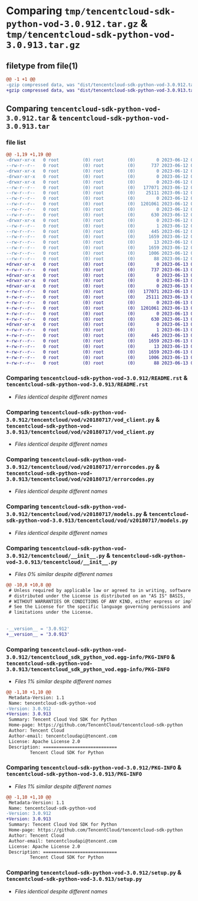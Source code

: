 # Comparing `tmp/tencentcloud-sdk-python-vod-3.0.912.tar.gz` & `tmp/tencentcloud-sdk-python-vod-3.0.913.tar.gz`

## filetype from file(1)

```diff
@@ -1 +1 @@
-gzip compressed data, was "dist/tencentcloud-sdk-python-vod-3.0.912.tar", last modified: Mon Jun 12 03:16:04 2023, max compression
+gzip compressed data, was "dist/tencentcloud-sdk-python-vod-3.0.913.tar", last modified: Tue Jun 13 02:28:59 2023, max compression
```

## Comparing `tencentcloud-sdk-python-vod-3.0.912.tar` & `tencentcloud-sdk-python-vod-3.0.913.tar`

### file list

```diff
@@ -1,19 +1,19 @@
-drwxr-xr-x   0 root         (0) root         (0)        0 2023-06-12 03:16:04.000000 tencentcloud-sdk-python-vod-3.0.912/
--rw-r--r--   0 root         (0) root         (0)      737 2023-06-12 03:16:03.000000 tencentcloud-sdk-python-vod-3.0.912/README.rst
-drwxr-xr-x   0 root         (0) root         (0)        0 2023-06-12 03:16:04.000000 tencentcloud-sdk-python-vod-3.0.912/tencentcloud/
-drwxr-xr-x   0 root         (0) root         (0)        0 2023-06-12 03:16:04.000000 tencentcloud-sdk-python-vod-3.0.912/tencentcloud/vod/
-drwxr-xr-x   0 root         (0) root         (0)        0 2023-06-12 03:16:04.000000 tencentcloud-sdk-python-vod-3.0.912/tencentcloud/vod/v20180717/
--rw-r--r--   0 root         (0) root         (0)   177071 2023-06-12 03:16:03.000000 tencentcloud-sdk-python-vod-3.0.912/tencentcloud/vod/v20180717/vod_client.py
--rw-r--r--   0 root         (0) root         (0)    25111 2023-06-12 03:16:04.000000 tencentcloud-sdk-python-vod-3.0.912/tencentcloud/vod/v20180717/errorcodes.py
--rw-r--r--   0 root         (0) root         (0)        0 2023-06-12 03:16:04.000000 tencentcloud-sdk-python-vod-3.0.912/tencentcloud/vod/v20180717/__init__.py
--rw-r--r--   0 root         (0) root         (0)  1201061 2023-06-12 03:16:04.000000 tencentcloud-sdk-python-vod-3.0.912/tencentcloud/vod/v20180717/models.py
--rw-r--r--   0 root         (0) root         (0)        0 2023-06-12 03:16:04.000000 tencentcloud-sdk-python-vod-3.0.912/tencentcloud/vod/__init__.py
--rw-r--r--   0 root         (0) root         (0)      630 2023-06-12 03:16:03.000000 tencentcloud-sdk-python-vod-3.0.912/tencentcloud/__init__.py
-drwxr-xr-x   0 root         (0) root         (0)        0 2023-06-12 03:16:04.000000 tencentcloud-sdk-python-vod-3.0.912/tencentcloud_sdk_python_vod.egg-info/
--rw-r--r--   0 root         (0) root         (0)        1 2023-06-12 03:16:04.000000 tencentcloud-sdk-python-vod-3.0.912/tencentcloud_sdk_python_vod.egg-info/dependency_links.txt
--rw-r--r--   0 root         (0) root         (0)      445 2023-06-12 03:16:04.000000 tencentcloud-sdk-python-vod-3.0.912/tencentcloud_sdk_python_vod.egg-info/SOURCES.txt
--rw-r--r--   0 root         (0) root         (0)     1659 2023-06-12 03:16:04.000000 tencentcloud-sdk-python-vod-3.0.912/tencentcloud_sdk_python_vod.egg-info/PKG-INFO
--rw-r--r--   0 root         (0) root         (0)       13 2023-06-12 03:16:04.000000 tencentcloud-sdk-python-vod-3.0.912/tencentcloud_sdk_python_vod.egg-info/top_level.txt
--rw-r--r--   0 root         (0) root         (0)     1659 2023-06-12 03:16:04.000000 tencentcloud-sdk-python-vod-3.0.912/PKG-INFO
--rw-r--r--   0 root         (0) root         (0)     1006 2023-06-12 03:16:03.000000 tencentcloud-sdk-python-vod-3.0.912/setup.py
--rw-r--r--   0 root         (0) root         (0)       88 2023-06-12 03:16:04.000000 tencentcloud-sdk-python-vod-3.0.912/setup.cfg
+drwxr-xr-x   0 root         (0) root         (0)        0 2023-06-13 02:28:59.000000 tencentcloud-sdk-python-vod-3.0.913/
+-rw-r--r--   0 root         (0) root         (0)      737 2023-06-13 02:28:59.000000 tencentcloud-sdk-python-vod-3.0.913/README.rst
+drwxr-xr-x   0 root         (0) root         (0)        0 2023-06-13 02:28:59.000000 tencentcloud-sdk-python-vod-3.0.913/tencentcloud/
+drwxr-xr-x   0 root         (0) root         (0)        0 2023-06-13 02:28:59.000000 tencentcloud-sdk-python-vod-3.0.913/tencentcloud/vod/
+drwxr-xr-x   0 root         (0) root         (0)        0 2023-06-13 02:28:59.000000 tencentcloud-sdk-python-vod-3.0.913/tencentcloud/vod/v20180717/
+-rw-r--r--   0 root         (0) root         (0)   177071 2023-06-13 02:28:59.000000 tencentcloud-sdk-python-vod-3.0.913/tencentcloud/vod/v20180717/vod_client.py
+-rw-r--r--   0 root         (0) root         (0)    25111 2023-06-13 02:28:59.000000 tencentcloud-sdk-python-vod-3.0.913/tencentcloud/vod/v20180717/errorcodes.py
+-rw-r--r--   0 root         (0) root         (0)        0 2023-06-13 02:28:59.000000 tencentcloud-sdk-python-vod-3.0.913/tencentcloud/vod/v20180717/__init__.py
+-rw-r--r--   0 root         (0) root         (0)  1201061 2023-06-13 02:28:59.000000 tencentcloud-sdk-python-vod-3.0.913/tencentcloud/vod/v20180717/models.py
+-rw-r--r--   0 root         (0) root         (0)        0 2023-06-13 02:28:59.000000 tencentcloud-sdk-python-vod-3.0.913/tencentcloud/vod/__init__.py
+-rw-r--r--   0 root         (0) root         (0)      630 2023-06-13 02:28:59.000000 tencentcloud-sdk-python-vod-3.0.913/tencentcloud/__init__.py
+drwxr-xr-x   0 root         (0) root         (0)        0 2023-06-13 02:28:59.000000 tencentcloud-sdk-python-vod-3.0.913/tencentcloud_sdk_python_vod.egg-info/
+-rw-r--r--   0 root         (0) root         (0)        1 2023-06-13 02:28:59.000000 tencentcloud-sdk-python-vod-3.0.913/tencentcloud_sdk_python_vod.egg-info/dependency_links.txt
+-rw-r--r--   0 root         (0) root         (0)      445 2023-06-13 02:28:59.000000 tencentcloud-sdk-python-vod-3.0.913/tencentcloud_sdk_python_vod.egg-info/SOURCES.txt
+-rw-r--r--   0 root         (0) root         (0)     1659 2023-06-13 02:28:59.000000 tencentcloud-sdk-python-vod-3.0.913/tencentcloud_sdk_python_vod.egg-info/PKG-INFO
+-rw-r--r--   0 root         (0) root         (0)       13 2023-06-13 02:28:59.000000 tencentcloud-sdk-python-vod-3.0.913/tencentcloud_sdk_python_vod.egg-info/top_level.txt
+-rw-r--r--   0 root         (0) root         (0)     1659 2023-06-13 02:28:59.000000 tencentcloud-sdk-python-vod-3.0.913/PKG-INFO
+-rw-r--r--   0 root         (0) root         (0)     1006 2023-06-13 02:28:59.000000 tencentcloud-sdk-python-vod-3.0.913/setup.py
+-rw-r--r--   0 root         (0) root         (0)       88 2023-06-13 02:28:59.000000 tencentcloud-sdk-python-vod-3.0.913/setup.cfg
```

### Comparing `tencentcloud-sdk-python-vod-3.0.912/README.rst` & `tencentcloud-sdk-python-vod-3.0.913/README.rst`

 * *Files identical despite different names*

### Comparing `tencentcloud-sdk-python-vod-3.0.912/tencentcloud/vod/v20180717/vod_client.py` & `tencentcloud-sdk-python-vod-3.0.913/tencentcloud/vod/v20180717/vod_client.py`

 * *Files identical despite different names*

### Comparing `tencentcloud-sdk-python-vod-3.0.912/tencentcloud/vod/v20180717/errorcodes.py` & `tencentcloud-sdk-python-vod-3.0.913/tencentcloud/vod/v20180717/errorcodes.py`

 * *Files identical despite different names*

### Comparing `tencentcloud-sdk-python-vod-3.0.912/tencentcloud/vod/v20180717/models.py` & `tencentcloud-sdk-python-vod-3.0.913/tencentcloud/vod/v20180717/models.py`

 * *Files identical despite different names*

### Comparing `tencentcloud-sdk-python-vod-3.0.912/tencentcloud/__init__.py` & `tencentcloud-sdk-python-vod-3.0.913/tencentcloud/__init__.py`

 * *Files 0% similar despite different names*

```diff
@@ -10,8 +10,8 @@
 # Unless required by applicable law or agreed to in writing, software
 # distributed under the License is distributed on an "AS IS" BASIS,
 # WITHOUT WARRANTIES OR CONDITIONS OF ANY KIND, either express or implied.
 # See the License for the specific language governing permissions and
 # limitations under the License.
 
 
-__version__ = '3.0.912'
+__version__ = '3.0.913'
```

### Comparing `tencentcloud-sdk-python-vod-3.0.912/tencentcloud_sdk_python_vod.egg-info/PKG-INFO` & `tencentcloud-sdk-python-vod-3.0.913/tencentcloud_sdk_python_vod.egg-info/PKG-INFO`

 * *Files 1% similar despite different names*

```diff
@@ -1,10 +1,10 @@
 Metadata-Version: 1.1
 Name: tencentcloud-sdk-python-vod
-Version: 3.0.912
+Version: 3.0.913
 Summary: Tencent Cloud Vod SDK for Python
 Home-page: https://github.com/TencentCloud/tencentcloud-sdk-python
 Author: Tencent Cloud
 Author-email: tencentcloudapi@tencent.com
 License: Apache License 2.0
 Description: ============================
         Tencent Cloud SDK for Python
```

### Comparing `tencentcloud-sdk-python-vod-3.0.912/PKG-INFO` & `tencentcloud-sdk-python-vod-3.0.913/PKG-INFO`

 * *Files 1% similar despite different names*

```diff
@@ -1,10 +1,10 @@
 Metadata-Version: 1.1
 Name: tencentcloud-sdk-python-vod
-Version: 3.0.912
+Version: 3.0.913
 Summary: Tencent Cloud Vod SDK for Python
 Home-page: https://github.com/TencentCloud/tencentcloud-sdk-python
 Author: Tencent Cloud
 Author-email: tencentcloudapi@tencent.com
 License: Apache License 2.0
 Description: ============================
         Tencent Cloud SDK for Python
```

### Comparing `tencentcloud-sdk-python-vod-3.0.912/setup.py` & `tencentcloud-sdk-python-vod-3.0.913/setup.py`

 * *Files identical despite different names*

